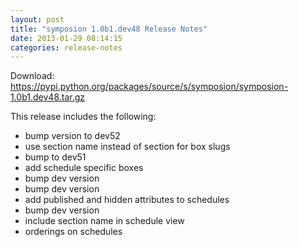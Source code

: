 ```yaml
---
layout: post
title: "symposion 1.0b1.dev48 Release Notes"
date: 2013-01-29 08:14:15
categories: release-notes
---
```


Download: <https://pypi.python.org/packages/source/s/symposion/symposion-1.0b1.dev48.tar.gz>

This release includes the following:

* bump version to dev52
* use section name instead of section for box slugs
* bump to dev51
* add schedule specific boxes
* bump dev version
* bump dev version
* add published and hidden attributes to schedules
* bump dev version
* include section name in schedule view
* orderings on schedules
